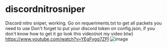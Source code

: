 # discordnitrosniper
Discord nitro sniper, working.
Go on requeriments.txt to get all packets you need to use 
Don't forget to put your discord token on config.json, if you don't know how to get it go look this video(not my video btw) https://www.youtube.com/watch?v=YEgFvgg7ZPI
![image](https://user-images.githubusercontent.com/78051356/112006743-e8bcd780-8b1b-11eb-80f8-b8b26e213264.png)
